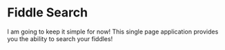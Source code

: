 # Fiddle Search

I am going to keep it simple for now! This single page application provides you the ability to search your fiddles!

